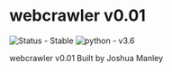 # webcrawler v0.01

![Status - Stable](https://img.shields.io/badge/Status-Stable-blue.svg)
![python - v3.6](https://img.shields.io/badge/python-v3.6-blue.svg)



webcrawler v0.01 Built by Joshua Manley
